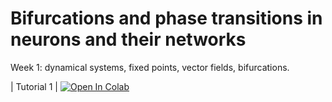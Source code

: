 # Bifurcations and phase transitions in neurons and their networks

Week 1:
dynamical systems, fixed points, vector fields, bifurcations. 

| Tutorial 1 | [![Open In Colab](https://colab.research.google.com/assets/colab-badge.svg)](https://colab.research.google.com/drive/1ZHfveuw7IXJgm2-F3nlRxFZNiv-1OwdA?usp=sharing) 

